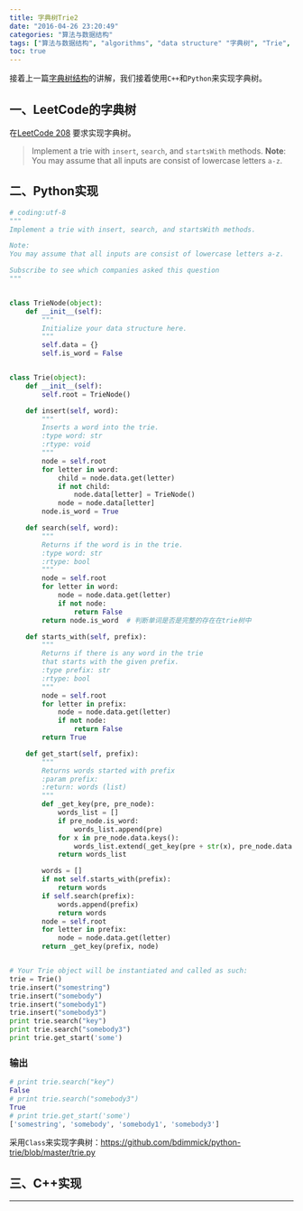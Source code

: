```yaml
---
title: 字典树Trie2
date: "2016-04-26 23:20:49"
categories: "算法与数据结构"
tags: ["算法与数据结构", "algorithms", "data structure" "字典树", "Trie", "前缀树"]
toc: true
---
```


接着上一篇[字典树结构](http://hoooo.org/2016/04/25/Trie_1/)的讲解，我们接着使用`C++`和`Python`来实现字典树。

## 一、LeetCode的字典树

 在[LeetCode 208](https://leetcode.com/problems/implement-trie-prefix-tree/) 要求实现字典树。

> Implement a trie with `insert`, `search`, and `startsWith` methods.
> **Note**:
You may assume that all inputs are consist of lowercase letters `a-z`.

<!-- more -->

## 二、Python实现

```Python
# coding:utf-8
"""
Implement a trie with insert, search, and startsWith methods.

Note:
You may assume that all inputs are consist of lowercase letters a-z.

Subscribe to see which companies asked this question
"""


class TrieNode(object):
    def __init__(self):
        """
        Initialize your data structure here.
        """
        self.data = {}
        self.is_word = False


class Trie(object):
    def __init__(self):
        self.root = TrieNode()

    def insert(self, word):
        """
        Inserts a word into the trie.
        :type word: str
        :rtype: void
        """
        node = self.root
        for letter in word:
            child = node.data.get(letter)
            if not child:
                node.data[letter] = TrieNode()
            node = node.data[letter]
        node.is_word = True

    def search(self, word):
        """
        Returns if the word is in the trie.
        :type word: str
        :rtype: bool
        """
        node = self.root
        for letter in word:
            node = node.data.get(letter)
            if not node:
                return False
        return node.is_word  # 判断单词是否是完整的存在在trie树中

    def starts_with(self, prefix):
        """
        Returns if there is any word in the trie
        that starts with the given prefix.
        :type prefix: str
        :rtype: bool
        """
        node = self.root
        for letter in prefix:
            node = node.data.get(letter)
            if not node:
                return False
        return True

    def get_start(self, prefix):
        """
        Returns words started with prefix
        :param prefix:
        :return: words (list)
        """
        def _get_key(pre, pre_node):
            words_list = []
            if pre_node.is_word:
                words_list.append(pre)
            for x in pre_node.data.keys():
                words_list.extend(_get_key(pre + str(x), pre_node.data.get(x)))
            return words_list

        words = []
        if not self.starts_with(prefix):
            return words
        if self.search(prefix):
            words.append(prefix)
            return words
        node = self.root
        for letter in prefix:
            node = node.data.get(letter)
        return _get_key(prefix, node)


# Your Trie object will be instantiated and called as such:
trie = Trie()
trie.insert("somestring")
trie.insert("somebody")
trie.insert("somebody1")
trie.insert("somebody3")
print trie.search("key")
print trie.search("somebody3")
print trie.get_start('some')

```

### 输出

```python
# print trie.search("key")
False
# print trie.search("somebody3")
True
# print trie.get_start('some')
['somestring', 'somebody', 'somebody1', 'somebody3']
```

采用`Class`来实现字典树：https://github.com/bdimmick/python-trie/blob/master/trie.py

## 三、C++实现

---------

[1]: https://leetcode.com/articles/implement-trie-prefix-tree/